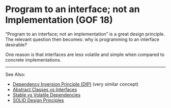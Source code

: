 # Program to an interface; not an Implementation (GOF 18)


“Program to an interface; not an implementation” is a great design principle. The relevant question then becomes: why is programming to an interface desirable?

One reason is that interfaces are less volatile and simple when compared to concrete implementations.

---
See Also:
- [Dependency Inversion Principle (DIP)](Dependency-Inversion-Principle-DIP.md) (very similar concept)
- [Abstract Classes vs Interfaces](Abstract-Classes-vs-Interfaces.md)
- [Stable vs Volatile Dependencies](Stable-vs-Volatile-Dependencies.md)
- [SOLID Design Principles](SOLID-Design-Principles.md)